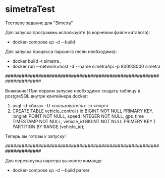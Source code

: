 # simetraTest
Тестовое задание для "Simetra"

Для запуска программы используйте (в корневом файле каталога):
-  docker-compose up -d --build

Для запуска процесса парсинга (если необходимо):
- docker build -t simetra .
- docker run --network=host -d --name simetraApi -p 8000:8000 simetra

#####################################################################

Внимание! При первом запуске необходимо создать таблицу в postgreSQL внутри контейнера docker:
1) psql -d <база> -U <пользователь> -p <порт>
2) CREATE TABLE vehicle_control
   (
     id BIGINT NOT NULL PRIMARY KEY,
     longlati POINT NOT NULL,
     speed INTEGER NOT NULL,
     gps_time TIMESTAMP NOT NULL,
     vehicle_id BIGINT NOT NULL PRIMERY KEY
   ) PARTITION BY RANGE (vehicle_id);

Теперь вы готовы к запуску!

#####################################################################

Для перезапуска парсера вызовете команду:
-  docker-compose up -d --build parser
